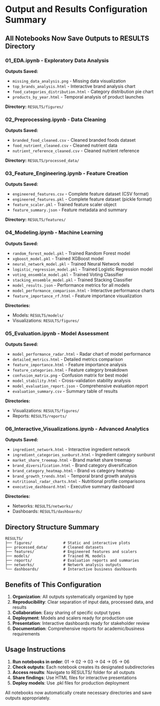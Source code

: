 # Output and Results Configuration Summary

## All Notebooks Now Save Outputs to RESULTS Directory

### 01_EDA.ipynb - Exploratory Data Analysis
**Outputs Saved:**
- `missing_data_analysis.png` - Missing data visualization
- `top_brands_analysis.html` - Interactive brand analysis chart
- `food_categories_distribution.html` - Category distribution pie chart
- `products_by_year.html` - Temporal analysis of product launches

**Directory:** `RESULTS/figures/`

### 02_Preprocessing.ipynb - Data Cleaning
**Outputs Saved:**
- `branded_food_cleaned.csv` - Cleaned branded foods dataset
- `food_nutrient_cleaned.csv` - Cleaned nutrient data
- `nutrient_reference_cleaned.csv` - Cleaned nutrient reference

**Directory:** `RESULTS/processed_data/`

### 03_Feature_Engineering.ipynb - Feature Creation
**Outputs Saved:**
- `engineered_features.csv` - Complete feature dataset (CSV format)
- `engineered_features.pkl` - Complete feature dataset (pickle format)
- `feature_scaler.pkl` - Trained feature scaler object
- `feature_summary.json` - Feature metadata and summary

**Directory:** `RESULTS/features/`

### 04_Modeling.ipynb - Machine Learning
**Outputs Saved:**
- `random_forest_model.pkl` - Trained Random Forest model
- `xgboost_model.pkl` - Trained XGBoost model
- `neural_network_model.pkl` - Trained Neural Network model
- `logistic_regression_model.pkl` - Trained Logistic Regression model
- `voting_ensemble_model.pkl` - Trained Voting Classifier
- `stacking_ensemble_model.pkl` - Trained Stacking Classifier
- `model_results.json` - Performance metrics for all models
- `model_performance_comparison.html` - Interactive performance charts
- `feature_importance_rf.html` - Feature importance visualization

**Directories:** 
- Models: `RESULTS/models/`
- Visualizations: `RESULTS/figures/`

### 05_Evaluation.ipynb - Model Assessment
**Outputs Saved:**
- `model_performance_radar.html` - Radar chart of model performance
- `detailed_metrics.html` - Detailed metrics comparison
- `feature_importance.html` - Feature importance analysis
- `feature_categories.html` - Feature category breakdown
- `confusion_matrix.png` - Confusion matrix for best model
- `model_stability.html` - Cross-validation stability analysis
- `model_evaluation_report.json` - Comprehensive evaluation report
- `evaluation_summary.csv` - Summary table of results

**Directories:**
- Visualizations: `RESULTS/figures/`
- Reports: `RESULTS/reports/`

### 06_Interactive_Visualizations.ipynb - Advanced Analytics
**Outputs Saved:**
- `ingredient_network.html` - Interactive ingredient network
- `ingredient_categories_sunburst.html` - Ingredient category sunburst
- `market_share_treemap.html` - Brand market share treemap
- `brand_diversification.html` - Brand category diversification
- `brand_category_heatmap.html` - Brand vs category heatmap
- `brand_growth_trends.html` - Temporal brand growth analysis
- `nutritional_radar_charts.html` - Nutritional profile comparisons
- `executive_dashboard.html` - Executive summary dashboard

**Directories:**
- Networks: `RESULTS/networks/`
- Dashboards: `RESULTS/dashboards/`

## Directory Structure Summary

```
RESULTS/
├── figures/              # Static and interactive plots
├── processed_data/       # Cleaned datasets
├── features/             # Engineered features and scalers
├── models/               # Trained ML models
├── reports/              # Evaluation reports and summaries
├── networks/             # Network analysis outputs
└── dashboards/           # Interactive business dashboards
```

## Benefits of This Configuration

1. **Organization**: All outputs systematically organized by type
2. **Reproducibility**: Clear separation of input data, processed data, and results
3. **Collaboration**: Easy sharing of specific output types
4. **Deployment**: Models and scalers ready for production use
5. **Presentation**: Interactive dashboards ready for stakeholder review
6. **Documentation**: Comprehensive reports for academic/business requirements

## Usage Instructions

1. **Run notebooks in order**: 01 → 02 → 03 → 04 → 05 → 06
2. **Check outputs**: Each notebook creates its designated subdirectories
3. **Access results**: Navigate to RESULTS/ folder for all outputs
4. **Share findings**: Use HTML files for interactive presentations
5. **Deploy models**: Use .pkl files for production deployment

All notebooks now automatically create necessary directories and save outputs appropriately.